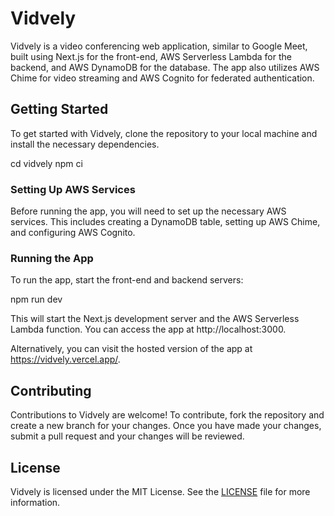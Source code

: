 # Vidvely

Vidvely is a video conferencing web application, similar to Google Meet, built using Next.js for the front-end, AWS Serverless Lambda for the backend, and AWS DynamoDB for the database. The app also utilizes AWS Chime for video streaming and AWS Cognito for federated authentication.

## Getting Started

To get started with Vidvely, clone the repository to your local machine and install the necessary dependencies.

cd vidvely
npm ci

### Setting Up AWS Services

Before running the app, you will need to set up the necessary AWS services. This includes creating a DynamoDB table, setting up AWS Chime, and configuring AWS Cognito.

### Running the App

To run the app, start the front-end and backend servers:

npm run dev

This will start the Next.js development server and the AWS Serverless Lambda function. You can access the app at http://localhost:3000.

Alternatively, you can visit the hosted version of the app at https://vidvely.vercel.app/.

## Contributing

Contributions to Vidvely are welcome! To contribute, fork the repository and create a new branch for your changes. Once you have made your changes, submit a pull request and your changes will be reviewed.

## License

Vidvely is licensed under the MIT License. See the [LICENSE](./LICENSE) file for more information.
